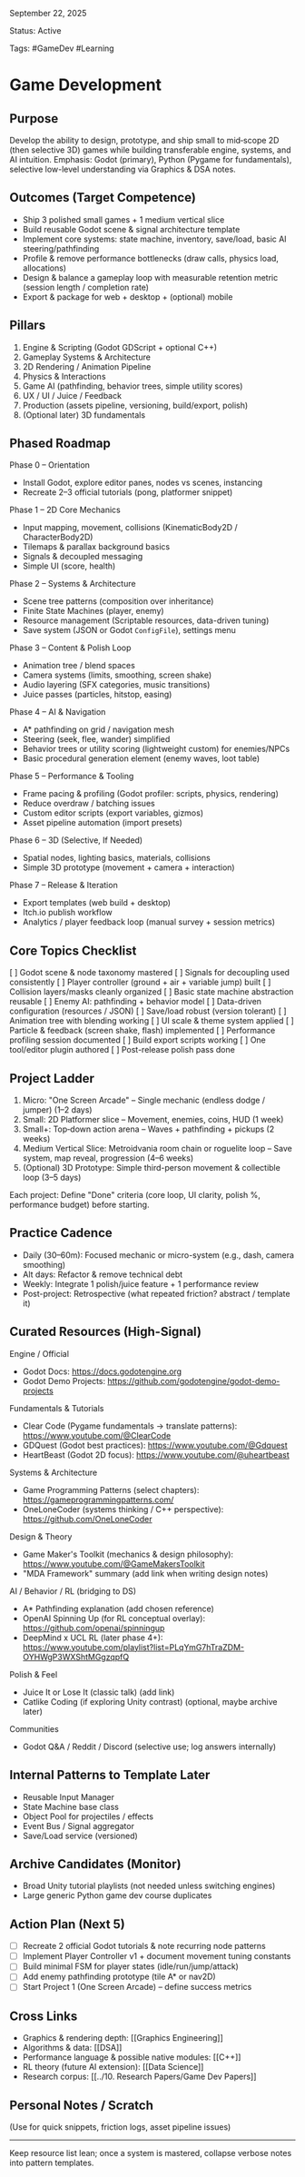 September 22, 2025

Status: Active

Tags: #GameDev #Learning

# Game Development

## Purpose
Develop the ability to design, prototype, and ship small to mid‑scope 2D (then selective 3D) games while building transferable engine, systems, and AI intuition. Emphasis: Godot (primary), Python (Pygame for fundamentals), selective low-level understanding via Graphics & DSA notes.

## Outcomes (Target Competence)
- Ship 3 polished small games + 1 medium vertical slice
- Build reusable Godot scene & signal architecture template
- Implement core systems: state machine, inventory, save/load, basic AI steering/pathfinding
- Profile & remove performance bottlenecks (draw calls, physics load, allocations)
- Design & balance a gameplay loop with measurable retention metric (session length / completion rate)
- Export & package for web + desktop + (optional) mobile

## Pillars
1. Engine & Scripting (Godot GDScript + optional C++)
2. Gameplay Systems & Architecture
3. 2D Rendering / Animation Pipeline
4. Physics & Interactions
5. Game AI (pathfinding, behavior trees, simple utility scores)
6. UX / UI / Juice / Feedback
7. Production (assets pipeline, versioning, build/export, polish)
8. (Optional later) 3D fundamentals

## Phased Roadmap
Phase 0 – Orientation
- Install Godot, explore editor panes, nodes vs scenes, instancing
- Recreate 2–3 official tutorials (pong, platformer snippet)

Phase 1 – 2D Core Mechanics
- Input mapping, movement, collisions (KinematicBody2D / CharacterBody2D)
- Tilemaps & parallax background basics
- Signals & decoupled messaging
- Simple UI (score, health)

Phase 2 – Systems & Architecture
- Scene tree patterns (composition over inheritance)
- Finite State Machines (player, enemy)
- Resource management (Scriptable resources, data-driven tuning)
- Save system (JSON or Godot `ConfigFile`), settings menu

Phase 3 – Content & Polish Loop
- Animation tree / blend spaces
- Camera systems (limits, smoothing, screen shake)
- Audio layering (SFX categories, music transitions)
- Juice passes (particles, hitstop, easing)

Phase 4 – AI & Navigation
- A* pathfinding on grid / navigation mesh
- Steering (seek, flee, wander) simplified
- Behavior trees or utility scoring (lightweight custom) for enemies/NPCs
- Basic procedural generation element (enemy waves, loot table)

Phase 5 – Performance & Tooling
- Frame pacing & profiling (Godot profiler: scripts, physics, rendering)
- Reduce overdraw / batching issues
- Custom editor scripts (export variables, gizmos)
- Asset pipeline automation (import presets)

Phase 6 – 3D (Selective, If Needed)
- Spatial nodes, lighting basics, materials, collisions
- Simple 3D prototype (movement + camera + interaction)

Phase 7 – Release & Iteration
- Export templates (web build + desktop)
- Itch.io publish workflow
- Analytics / player feedback loop (manual survey + session metrics)

## Core Topics Checklist
[ ] Godot scene & node taxonomy mastered
[ ] Signals for decoupling used consistently
[ ] Player controller (ground + air + variable jump) built
[ ] Collision layers/masks cleanly organized
[ ] Basic state machine abstraction reusable
[ ] Enemy AI: pathfinding + behavior model
[ ] Data-driven configuration (resources / JSON)
[ ] Save/load robust (version tolerant)
[ ] Animation tree with blending working
[ ] UI scale & theme system applied
[ ] Particle & feedback (screen shake, flash) implemented
[ ] Performance profiling session documented
[ ] Build export scripts working
[ ] One tool/editor plugin authored
[ ] Post-release polish pass done

## Project Ladder
1. Micro: "One Screen Arcade" – Single mechanic (endless dodge / jumper) (1–2 days)
2. Small: 2D Platformer slice – Movement, enemies, coins, HUD (1 week)
3. Small+: Top‑down action arena – Waves + pathfinding + pickups (2 weeks)
4. Medium Vertical Slice: Metroidvania room chain or roguelite loop – Save system, map reveal, progression (4–6 weeks)
5. (Optional) 3D Prototype: Simple third-person movement & collectible loop (3–5 days)

Each project: Define "Done" criteria (core loop, UI clarity, polish %, performance budget) before starting.

## Practice Cadence
- Daily (30–60m): Focused mechanic or micro-system (e.g., dash, camera smoothing)
- Alt days: Refactor & remove technical debt
- Weekly: Integrate 1 polish/juice feature + 1 performance review
- Post-project: Retrospective (what repeated friction? abstract / template it)

## Curated Resources (High-Signal)
Engine / Official
- Godot Docs: https://docs.godotengine.org
- Godot Demo Projects: https://github.com/godotengine/godot-demo-projects

Fundamentals & Tutorials
- Clear Code (Pygame fundamentals → translate patterns): https://www.youtube.com/@ClearCode
- GDQuest (Godot best practices): https://www.youtube.com/@Gdquest
- HeartBeast (Godot 2D focus): https://www.youtube.com/@uheartbeast

Systems & Architecture
- Game Programming Patterns (select chapters): https://gameprogrammingpatterns.com/
- OneLoneCoder (systems thinking / C++ perspective): https://github.com/OneLoneCoder

Design & Theory
- Game Maker's Toolkit (mechanics & design philosophy): https://www.youtube.com/@GameMakersToolkit
- "MDA Framework" summary (add link when writing design notes)

AI / Behavior / RL (bridging to DS)
- A* Pathfinding explanation (add chosen reference)
- OpenAI Spinning Up (for RL conceptual overlay): https://github.com/openai/spinningup
- DeepMind x UCL RL (later phase 4+): https://www.youtube.com/playlist?list=PLqYmG7hTraZDM-OYHWgP3WXShtMGgzqpfQ

Polish & Feel
- Juice It or Lose It (classic talk) (add link)
- Catlike Coding (if exploring Unity contrast) (optional, maybe archive later)

Communities
- Godot Q&A / Reddit / Discord (selective use; log answers internally)

## Internal Patterns to Template Later
- Reusable Input Manager
- State Machine base class
- Object Pool for projectiles / effects
- Event Bus / Signal aggregator
- Save/Load service (versioned)

## Archive Candidates (Monitor)
- Broad Unity tutorial playlists (not needed unless switching engines)
- Large generic Python game dev course duplicates

## Action Plan (Next 5)
- [ ] Recreate 2 official Godot tutorials & note recurring node patterns
- [ ] Implement Player Controller v1 + document movement tuning constants
- [ ] Build minimal FSM for player states (idle/run/jump/attack)
- [ ] Add enemy pathfinding prototype (tile A* or nav2D)
- [ ] Start Project 1 (One Screen Arcade) – define success metrics

## Cross Links
- Graphics & rendering depth: [[Graphics Engineering]]
- Algorithms & data: [[DSA]]
- Performance language & possible native modules: [[C++]]
- RL theory (future AI extension): [[Data Science]]
- Research corpus: [[../10. Research Papers/Game Dev Papers]]

## Personal Notes / Scratch
(Use for quick snippets, friction logs, asset pipeline issues)

---
Keep resource list lean; once a system is mastered, collapse verbose notes into pattern templates.